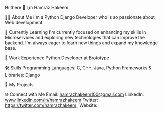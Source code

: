 Hi there 👋 I,m Hamraz Hakeem 

👨‍💻 About Me
I'm a Python Django Developer who is so passionate about Web development.

🌱 Currently Learning
I'm currently focused on enhancing my skills in Microservices and exploring new technologies that can improve the backend. I'm always eager to learn new things and expand my knowledge base.

💼 Work Experience
Python Developer at Brototype

🛠️ Skills
Programming Languages: C, C++, Java, Python
Frameworks & Libraries: Django

🚀 My Projects

🌐 Connect with Me
Email: hamrazhakeem100@gmail.com
LinkedIn: www.linkedin.com/in/hamrazhakeem
Twitter: https://twitter.com/hamrazhakeem_
Website: 


